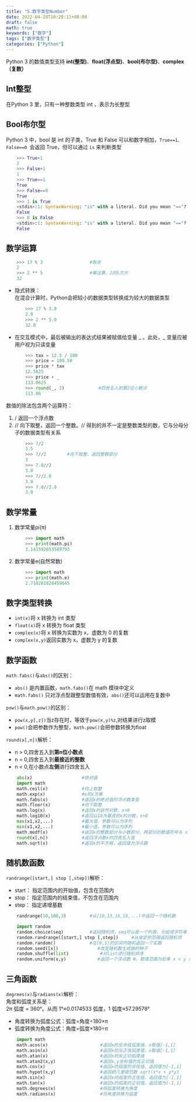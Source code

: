 ```yaml
---
title: "5.数字类型Number"
date: 2022-04-28T10:28:11+08:00
draft: false
math: true
keywords: ["数字"]
tags: ["数字类型"]
categories: ["Python"]
---
```


Python 3 的数值类型支持 **int(整型)**、**float(浮点型)**、**bool(布尔型)**、**complex（复数）**

## Int整型

在Python 3 里，只有一种整数类型 int ，表示为长整型

## Bool布尔型

Python 3 中，bool 是 int 的子类，True 和 False 可以和数字相加，`True==1、False==0 `会返回 True，但可以通过 `is` 来判断类型
```python
    >>> True+1
    2
    >>> False+1
    1
    >>> True==1
    True
    >>> False==0
    True
    >>> 1 is True
    <stdin>:1: SyntaxWarning: "is" with a literal. Did you mean "=="?
    False
    >>> 0 is False
    <stdin>:1: SyntaxWarning: "is" with a literal. Did you mean "=="?
    False
```

## 数学运算

```python
    >>> 17 % 3                  #取余
    2
    >>> 2 ** 5                  #幂运算，2的5次方
    32
```

- 隐式转换：  
在混合计算时，Python会把较小的数据类型转换成为较大的数据类型
    ```python
        >>> 17 % 3.0
        2.0
        >>> 2 ** 5.0
        32.0
    ```

- 在交互模式中，最后被输出的表达式结果被赋值给变量 _ 。此处，_ 变量应被用户视为只读变量
    ```python
        >>> tax = 12.5 / 100
        >>> price = 100.50
        >>> price * tax
        12.5625
        >>> price + _
        113.0625
        >>> round(_, 2)             #四舍五入到第2位小数点
        113.06
    ```

数值的除法包含两个运算符：
1. / 返回一个浮点数
2. // 向下取整，返回一个整数。// 得到的并不一定是整数类型的数，它与分母分子的数据类型有关系
    ```python
        >>> 7/2
        3.5
        >>> 7//2        #向下取整，返回整数部分
        3
        >>> 7.0//2
        3.0
        >>> 7//2.0
        3.0
        >>> 7.0//2.0
        3.0
    ```

## 数学常量

1. 数学常量pi(π)
    ```python
        >>> import math
        >>> print(math.pi)
        3.141592653589793
    ```

2. 数学常量e(自然常数)
    ```python
        >>> import math
        >>> print(math.e)
        2.718281828459045
    ```

## 数字类型转换

- `int(x)`将 x 转换为 int 类型
- `float(x)`将 x 转换为 float 类型
- `complex(x)`将 x 转换为实数为 x，虚数为 0 的复数
- `complex(x,y)`返回实数为 x，虚数为 y 的复数

## 数学函数

`math.fabs()`与`abs()`的区别：
- `abs()` 是内置函数，`math.fabs()`在 math 模块中定义
- `math.fabs()` 只对浮点型跟整型数值有效，`abs()`还可以运用在复数中

`pow()`与`math.pow()`的区别：
- `pow(x,y[,z])`当z存在时，等效于`pow(x,y)%z`,对结果进行z取模
- `pow()`会把参数作为整型，`math.pow()`会把参数转换为float

`round(x[,n])`解析：
- n > 0,四舍五入到**第n位小数点**
- n = 0,四舍五入到**最接近的整数**
- n < 0,在小数点**左侧**进行四舍五入

```python
    abs(x)                   #绝对值
    import math
    math.ceil(x)             #向上取整
    math.exp(x)              #e的x次幂
    math.fabs(x)             #返回x的绝对值的浮点数类型
    math.floor(x)            #向下取整
    math.log(x)              #返回x的自然对数，x>0
    math.log10(x)            #返回以10为基底的x的对数，x>0
    max(x1,x2,...)           #最大值，参数可以为序列
    min(x1,x2,...)           #最小值，参数可以为序列
    math.modf(x)             #返回x的整数部分与小数部分，两部分的数值符号与 x 相同，整数部分以浮点型表示
    round(x[,n])             #返回浮点数x的四舍五入值
    math.sqrt(x)             #返回x的平方根，返回值为浮点数
```

## 随机数函数

`randrange([start,] stop [,step])`解析：
- start：   指定范围内的开始值，包含在范围内
- stop：    指定范围内的结束值，不包含在范围内
- step：    指定递增基数

```python
    randrange(10,100,3)         #从[10,13,16,19,...)中返回一个随机数
```

```python
    import random
    random.choice(seq)          #返回随机项，seq可以是一个列表，元组或字符串
    random.randrange([start,] stop [,step])     #从给定的范围返回随机项
    random.random()             #在[0,1)的区间内随机返回一个实数
    random.seed([x])               #改变随机数生成器的种子
    random.shuffle(list)            #对list进行随机排序
    random.uniform(x,y)            #返回一个浮点数 N，取值范围为如果 x < y 则 x <= N <= y，如果 y < x 则y <= N <= x
```

## 三角函数

`degrees(x)`与`radians(x)`解析：  
角度和弧度关系是：  
2π 弧度 = 360°。从而 1°≈0.0174533 弧度，1 弧度≈57.29578°  
- 角度转换为弧度公式：弧度=角度÷180×π
- 弧度转换为角度公式：角度=弧度×180÷π

```python
    import math
    math.acos(x)                    #返回x的反余弦弧度值，x取值[-1,1]
    math.asin(x)                    #返回x的反正弦弧度值，x取值[-1,1]
    math.atan(x)                    #返回x的反正切弧度值
    math.atan2(x,y)                 #返回x,y坐标值的反正切值
    math.cos(x)                     #返回x的弧度的余弦值，返回值为[-1,1]
    math.hypot(x,y)                 #返回欧几里德范数 sqrt(x*x + y*y)
    math.sin(x)                     #返回x的弧度的正弦值，返回值为[-1,1]
    math.tan(x)                     #返回x的弧度的正切值，返回值为[-1,1]
    math.degrees(x)                 #将弧度转换为角度
    math.radians(x)                 #将角度转换为弧度
```
